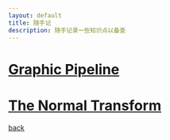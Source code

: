 ```yaml
---
layout: default
title: 随手记
description: 随手记录一些知识点以备查
---
```


# [Graphic Pipeline](./GraphicPipeline.html)

# [The Normal Transform](./TheNormalTransform.html)

[back](./../../)